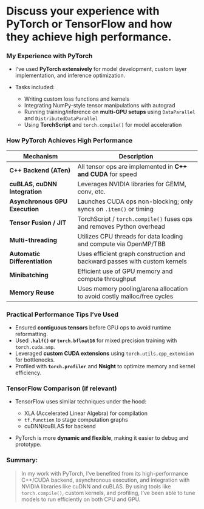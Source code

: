 # Discuss your experience with PyTorch or TensorFlow and how they achieve high performance.

### My Experience with PyTorch

- I’ve used **PyTorch extensively** for model development, custom layer implementation, and inference optimization.
- Tasks included:

  - Writing custom loss functions and kernels
  - Integrating NumPy-style tensor manipulations with autograd
  - Running training/inference on **multi-GPU setups** using `DataParallel` and `DistributedDataParallel`
  - Using **TorchScript** and `torch.compile()` for model acceleration

### How PyTorch Achieves High Performance

| Mechanism                      | Description                                                               |
| ------------------------------ | ------------------------------------------------------------------------- |
| **C++ Backend (ATen)**         | All tensor ops are implemented in **C++ and CUDA** for speed              |
| **cuBLAS, cuDNN Integration**  | Leverages NVIDIA libraries for GEMM, conv, etc.                           |
| **Asynchronous GPU Execution** | Launches CUDA ops non-blocking; only syncs on `.item()` or timing         |
| **Tensor Fusion / JIT**        | TorchScript / `torch.compile()` fuses ops and removes Python overhead     |
| **Multi-threading**            | Utilizes CPU threads for data loading and compute via OpenMP/TBB          |
| **Automatic Differentiation**  | Uses efficient graph construction and backward passes with custom kernels |
| **Minibatching**               | Efficient use of GPU memory and compute throughput                        |
| **Memory Reuse**               | Uses memory pooling/arena allocation to avoid costly malloc/free cycles   |

### Practical Performance Tips I’ve Used

- Ensured **contiguous tensors** before GPU ops to avoid runtime reformatting.
- Used **`.half()` or `torch.bfloat16`** for mixed precision training with `torch.cuda.amp`.
- Leveraged **custom CUDA extensions** using `torch.utils.cpp_extension` for bottlenecks.
- Profiled with **`torch.profiler`** and **Nsight** to optimize memory and kernel efficiency.

### TensorFlow Comparison (if relevant)

- TensorFlow uses similar techniques under the hood:

  - XLA (Accelerated Linear Algebra) for compilation
  - `tf.function` to stage computation graphs
  - cuDNN/cuBLAS for backend

- PyTorch is more **dynamic and flexible**, making it easier to debug and prototype.

### Summary:

> In my work with PyTorch, I’ve benefited from its high-performance C++/CUDA backend, asynchronous execution, and integration with NVIDIA libraries like cuDNN and cuBLAS. By using tools like `torch.compile()`, custom kernels, and profiling, I’ve been able to tune models to run efficiently on both CPU and GPU.
